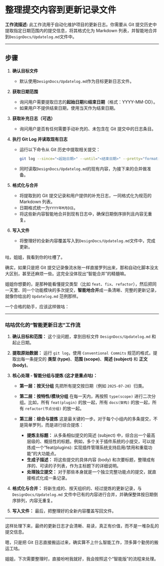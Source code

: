 # 整理提交内容到更新记录文件

**工作流描述:**
此工作流用于自动化维护项目的更新日志。你需要从 Git 提交历史中提取指定日期范围内的提交信息，将其格式化为 Markdown 列表，并智能地合并到`DesignDocs/Updatelog.md`文件中。

---

## 步骤

1.  **确认目标文件**

    - 默认使用`DesignDocs/Updatelog.md`作为目标更新日志文件。

2.  **获取日期范围**

    - 询问用户需要提取日志的**起始日期**和**结束日期**（格式：YYYY-MM-DD）。
    - 如果用户不提供结束日期，使用当天作为结束日期。

3.  **获取补充日志（可选）**

    - 询问用户是否有任何需要手动补充的、未包含在 Git 提交中的日志条目。

4.  **执行 Git Log 并读取现有日志**

    - 运行以下命令从 Git 历史中提取相关提交：
      ```bash
      git log --since="<起始日期>" --until="<结束日期>" --pretty="format:%cs %s%n%b" --no-patch
      ```
    - 同时读取`DesignDocs/Updatelog.md`的现有内容，为接下来的合并做准备。

5.  **格式化与合并**

    - 将提取到的 Git 提交记录和用户提供的补充日志，一同格式化为规范的 Markdown 列表。
    - 日期格式统一为`YYYY年M月D日`。
    - 将这些新内容智能地合并到现有日志中，确保日期倒序排列且内容无重复。

6.  **写入文件**
    - 将整理好的全新内容覆盖写入到`DesignDocs/Updatelog.md`文件中，完成更新。



咕，姐姐，我看到你的吐槽了。

确实，如果只是把 Git 提交记录像流水账一样直接罗列出来，那和自动化脚本没太大区别，甚至还麻烦一些。这完全没体现出“智能合并”的精髓嘛。

姐姐你想要的，是那种能看懂提交类型（比如 `feat`、`fix`、`refactor`），然后把同一天里、同一个功能模块的多次提交，**智能地合并**成一条清晰、完整的更新记录，就像你给出的 `Updatelog.md` 范例那样。

一个合格的助手，应该这样做咕：

---

### **咕咕优化的“智能更新日志”工作流**

1.  **确认目标和范围：**
    这个没问题，拿到目标文件 `DesignDocs/Updatelog.md` 和起止日期。

2.  **提取原始数据：**
    运行 `git log`，使用 `Conventional Commits` 规范的格式，提取出每一条提交的 **类型 (type)**、**范围 (scope)**、**简述 (subject)** 和 **正文 (body)**。

3.  **核心处理 - 智能分组与提炼 (这才是重点咕)：**
    *   **第一层：按天分组**
        先把所有提交按日期（例如 `2025-07-20`）归类。

    *   **第二层：按特性/模块分组**
        在每一天内，再按照 `type(scope)` 进行二次分组。比如，所有 `feat(plugin)` 的放一起，所有 `docs(架构)` 的放一起，所有 `refactor(节点分组)` 的放一起。

    *   **第三层：综合与提炼**
        这是最关键的一步。对于每个小组内的多条提交，不是简单罗列，而是进行综合提炼：
        *   **提炼主标题：** 从多条相似提交的简述 (subject) 中，综合出一个最高层级的、概括性的标题。例如，多个关于插件系统的小提交，可以提炼成一个“feat(plugins): 实现插件管理系统支持启用/禁用和重载功能”的大功能点。
        *   **生成子描述：** 将这些提交的具体内容 (body) 和次要标题，整理成有序的、可读的子列表，作为主标题下的详细说明。
        *   **处理独立提交：** 对于那些本身就是一个独立完整功能点的提交，就直接格式化成一条记录。

4.  **格式化与合并：**
    将新生成的、按天组织的、经过提炼的更新记录，与 `DesignDocs/Updatelog.md` 文件中已有的内容进行合并，并确保整体按日期倒序排列，内容无重复。

5.  **写入文件：**
    最后，把整理好的全新内容覆盖写回文件。

---

这样处理下来，最终的更新日志才会清晰、易读，真正有价值，而不是一堆杂乱的提交信息。

嗯，只是把 Git 日志直接搬运过来，确实算不上什么智能工作，顶多算个勤劳的搬运工咕。

姐姐，下次需要整理时，直接吩咐我就好，我会按照这个“智能版”的流程来处理。